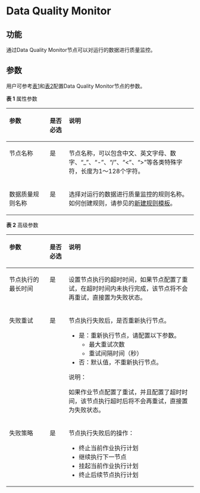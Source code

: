 # Data Quality Monitor<a name="dlf_01_00106"></a>

## 功能<a name="zh-cn_topic_0163991448_section44280035173841"></a>

通过Data Quality Monitor节点可以对运行的数据进行质量监控。

## 参数<a name="zh-cn_topic_0163991448_section108201254617"></a>

用户可参考[表1](#zh-cn_topic_0163991448_table3764823994826)和[表2](#zh-cn_topic_0163991448_table47796360238)配置Data Quality Monitor节点的参数。

**表 1**  属性参数

<a name="zh-cn_topic_0163991448_table3764823994826"></a>
<table><thead align="left"><tr id="zh-cn_topic_0163991448_row3170822394826"><th class="cellrowborder" valign="top" width="21.62%" id="mcps1.2.4.1.1"><p id="zh-cn_topic_0163991448_p2984581994826"><a name="zh-cn_topic_0163991448_p2984581994826"></a><a name="zh-cn_topic_0163991448_p2984581994826"></a>参数</p>
</th>
<th class="cellrowborder" valign="top" width="10.16%" id="mcps1.2.4.1.2"><p id="zh-cn_topic_0163991448_p159227094826"><a name="zh-cn_topic_0163991448_p159227094826"></a><a name="zh-cn_topic_0163991448_p159227094826"></a>是否必选</p>
</th>
<th class="cellrowborder" valign="top" width="68.22%" id="mcps1.2.4.1.3"><p id="zh-cn_topic_0163991448_p6186505494826"><a name="zh-cn_topic_0163991448_p6186505494826"></a><a name="zh-cn_topic_0163991448_p6186505494826"></a>说明</p>
</th>
</tr>
</thead>
<tbody><tr id="zh-cn_topic_0163991448_row2453112011566"><td class="cellrowborder" valign="top" width="21.62%" headers="mcps1.2.4.1.1 "><p id="zh-cn_topic_0163991448_p246794194826"><a name="zh-cn_topic_0163991448_p246794194826"></a><a name="zh-cn_topic_0163991448_p246794194826"></a>节点名称</p>
</td>
<td class="cellrowborder" valign="top" width="10.16%" headers="mcps1.2.4.1.2 "><p id="zh-cn_topic_0163991448_p6568554794826"><a name="zh-cn_topic_0163991448_p6568554794826"></a><a name="zh-cn_topic_0163991448_p6568554794826"></a>是</p>
</td>
<td class="cellrowborder" valign="top" width="68.22%" headers="mcps1.2.4.1.3 "><p id="zh-cn_topic_0163991448_p1892909794826"><a name="zh-cn_topic_0163991448_p1892909794826"></a><a name="zh-cn_topic_0163991448_p1892909794826"></a><span id="zh-cn_topic_0099822521_text44323307153939"><a name="zh-cn_topic_0099822521_text44323307153939"></a><a name="zh-cn_topic_0099822521_text44323307153939"></a>节点</span>名称，可以包含中文、英文字母、数字、<span class="parmvalue" id="zh-cn_topic_0099822521_zh-cn_topic_0099822521_parmvalue38166764101253"><a name="zh-cn_topic_0099822521_zh-cn_topic_0099822521_parmvalue38166764101253"></a><a name="zh-cn_topic_0099822521_zh-cn_topic_0099822521_parmvalue38166764101253"></a>“_”</span>、<span class="parmvalue" id="zh-cn_topic_0099822521_zh-cn_topic_0099822521_parmvalue4500149101253"><a name="zh-cn_topic_0099822521_zh-cn_topic_0099822521_parmvalue4500149101253"></a><a name="zh-cn_topic_0099822521_zh-cn_topic_0099822521_parmvalue4500149101253"></a>“-”</span>、<span class="parmvalue" id="zh-cn_topic_0099822521_parmvalue3773104413412"><a name="zh-cn_topic_0099822521_parmvalue3773104413412"></a><a name="zh-cn_topic_0099822521_parmvalue3773104413412"></a>“/”</span>、<span class="parmvalue" id="zh-cn_topic_0099822521_zh-cn_topic_0099822521_parmvalue28967750101253"><a name="zh-cn_topic_0099822521_zh-cn_topic_0099822521_parmvalue28967750101253"></a><a name="zh-cn_topic_0099822521_zh-cn_topic_0099822521_parmvalue28967750101253"></a>“&lt;”</span>、<span class="parmvalue" id="zh-cn_topic_0099822521_zh-cn_topic_0099822521_parmvalue64686408101253"><a name="zh-cn_topic_0099822521_zh-cn_topic_0099822521_parmvalue64686408101253"></a><a name="zh-cn_topic_0099822521_zh-cn_topic_0099822521_parmvalue64686408101253"></a>“&gt;”</span>等各类特殊字符，长度为1～128个字符。</p>
</td>
</tr>
<tr id="zh-cn_topic_0163991448_row144344714418"><td class="cellrowborder" valign="top" width="21.62%" headers="mcps1.2.4.1.1 "><p id="zh-cn_topic_0163991448_p174316477416"><a name="zh-cn_topic_0163991448_p174316477416"></a><a name="zh-cn_topic_0163991448_p174316477416"></a>数据质量规则名称</p>
</td>
<td class="cellrowborder" valign="top" width="10.16%" headers="mcps1.2.4.1.2 "><p id="zh-cn_topic_0163991448_p84394711418"><a name="zh-cn_topic_0163991448_p84394711418"></a><a name="zh-cn_topic_0163991448_p84394711418"></a>是</p>
</td>
<td class="cellrowborder" valign="top" width="68.22%" headers="mcps1.2.4.1.3 "><p id="zh-cn_topic_0163991448_p44384719418"><a name="zh-cn_topic_0163991448_p44384719418"></a><a name="zh-cn_topic_0163991448_p44384719418"></a>选择对运行的数据进行质量监控的规则名称。如何创建规则，请参见的<a href="新建规则模板.md">新建规则模板</a>。</p>
</td>
</tr>
</tbody>
</table>

**表 2**  高级参数

<a name="zh-cn_topic_0163991448_table47796360238"></a>
<table><thead align="left"><tr id="zh-cn_topic_0099822521_row9846111555118"><th class="cellrowborder" valign="top" width="21.58%" id="mcps1.2.4.1.1"><p id="zh-cn_topic_0099822521_p2846515195115"><a name="zh-cn_topic_0099822521_p2846515195115"></a><a name="zh-cn_topic_0099822521_p2846515195115"></a>参数</p>
</th>
<th class="cellrowborder" valign="top" width="10.14%" id="mcps1.2.4.1.2"><p id="zh-cn_topic_0099822521_p108461215185110"><a name="zh-cn_topic_0099822521_p108461215185110"></a><a name="zh-cn_topic_0099822521_p108461215185110"></a>是否必选</p>
</th>
<th class="cellrowborder" valign="top" width="68.28%" id="mcps1.2.4.1.3"><p id="zh-cn_topic_0099822521_p1484719153511"><a name="zh-cn_topic_0099822521_p1484719153511"></a><a name="zh-cn_topic_0099822521_p1484719153511"></a>说明</p>
</th>
</tr>
</thead>
<tbody><tr id="zh-cn_topic_0099822521_row18847141515512"><td class="cellrowborder" valign="top" width="21.58%" headers="mcps1.2.4.1.1 "><p id="zh-cn_topic_0099822521_p2847181535113"><a name="zh-cn_topic_0099822521_p2847181535113"></a><a name="zh-cn_topic_0099822521_p2847181535113"></a>节点执行的最长时间</p>
</td>
<td class="cellrowborder" valign="top" width="10.14%" headers="mcps1.2.4.1.2 "><p id="zh-cn_topic_0099822521_p15847171511512"><a name="zh-cn_topic_0099822521_p15847171511512"></a><a name="zh-cn_topic_0099822521_p15847171511512"></a>是</p>
</td>
<td class="cellrowborder" valign="top" width="68.28%" headers="mcps1.2.4.1.3 "><p id="zh-cn_topic_0099822521_p1884761565119"><a name="zh-cn_topic_0099822521_p1884761565119"></a><a name="zh-cn_topic_0099822521_p1884761565119"></a>设置<span id="zh-cn_topic_0099822521_text17847191515114"><a name="zh-cn_topic_0099822521_text17847191515114"></a><a name="zh-cn_topic_0099822521_text17847191515114"></a>节点</span>执行的超时时间，如果<span id="zh-cn_topic_0099822521_text1847191595118"><a name="zh-cn_topic_0099822521_text1847191595118"></a><a name="zh-cn_topic_0099822521_text1847191595118"></a>节点</span>配置了重试，在超时时间内未执行完成，该节点将不会再重试，直接置为失败状态。</p>
</td>
</tr>
<tr id="zh-cn_topic_0099822521_row19847181555112"><td class="cellrowborder" valign="top" width="21.58%" headers="mcps1.2.4.1.1 "><p id="zh-cn_topic_0099822521_p12847815125117"><a name="zh-cn_topic_0099822521_p12847815125117"></a><a name="zh-cn_topic_0099822521_p12847815125117"></a>失败重试</p>
</td>
<td class="cellrowborder" valign="top" width="10.14%" headers="mcps1.2.4.1.2 "><p id="zh-cn_topic_0099822521_p8847161516511"><a name="zh-cn_topic_0099822521_p8847161516511"></a><a name="zh-cn_topic_0099822521_p8847161516511"></a>是</p>
</td>
<td class="cellrowborder" valign="top" width="68.28%" headers="mcps1.2.4.1.3 "><p id="zh-cn_topic_0099822521_p684761514516"><a name="zh-cn_topic_0099822521_p684761514516"></a><a name="zh-cn_topic_0099822521_p684761514516"></a><span id="zh-cn_topic_0099822521_text68471415185118"><a name="zh-cn_topic_0099822521_text68471415185118"></a><a name="zh-cn_topic_0099822521_text68471415185118"></a>节点</span>执行失败后，是否重新执行<span id="zh-cn_topic_0099822521_text784719150517"><a name="zh-cn_topic_0099822521_text784719150517"></a><a name="zh-cn_topic_0099822521_text784719150517"></a>节点</span>。</p>
<a name="zh-cn_topic_0099822521_ul18479151514"></a><a name="zh-cn_topic_0099822521_ul18479151514"></a><ul id="zh-cn_topic_0099822521_ul18479151514"><li>是：重新执行<span id="zh-cn_topic_0099822521_text184861512517"><a name="zh-cn_topic_0099822521_text184861512517"></a><a name="zh-cn_topic_0099822521_text184861512517"></a>节点</span>，请配置以下参数。<a name="zh-cn_topic_0099822521_ul284811151511"></a><a name="zh-cn_topic_0099822521_ul284811151511"></a><ul id="zh-cn_topic_0099822521_ul284811151511"><li>最大重试次数</li><li>重试间隔时间（秒）</li></ul>
</li><li>否：默认值，不重新执行<span id="zh-cn_topic_0099822521_text5848215145116"><a name="zh-cn_topic_0099822521_text5848215145116"></a><a name="zh-cn_topic_0099822521_text5848215145116"></a>节点</span>。</li></ul>
<div class="note" id="zh-cn_topic_0099822521_note6848101513516"><a name="zh-cn_topic_0099822521_note6848101513516"></a><a name="zh-cn_topic_0099822521_note6848101513516"></a><span class="notetitle"> 说明： </span><div class="notebody"><p id="zh-cn_topic_0099822521_p14848515185114"><a name="zh-cn_topic_0099822521_p14848515185114"></a><a name="zh-cn_topic_0099822521_p14848515185114"></a>如果作业节点配置了重试，并且配置了超时时间，该节点执行超时后将不会再重试，直接置为失败状态。</p>
</div></div>
</td>
</tr>
<tr id="zh-cn_topic_0099822521_row148481015115110"><td class="cellrowborder" valign="top" width="21.58%" headers="mcps1.2.4.1.1 "><p id="zh-cn_topic_0099822521_p168481315165110"><a name="zh-cn_topic_0099822521_p168481315165110"></a><a name="zh-cn_topic_0099822521_p168481315165110"></a>失败策略</p>
</td>
<td class="cellrowborder" valign="top" width="10.14%" headers="mcps1.2.4.1.2 "><p id="zh-cn_topic_0099822521_p7848181515114"><a name="zh-cn_topic_0099822521_p7848181515114"></a><a name="zh-cn_topic_0099822521_p7848181515114"></a>是</p>
</td>
<td class="cellrowborder" valign="top" width="68.28%" headers="mcps1.2.4.1.3 "><p id="zh-cn_topic_0099822521_p1848915165110"><a name="zh-cn_topic_0099822521_p1848915165110"></a><a name="zh-cn_topic_0099822521_p1848915165110"></a><span id="zh-cn_topic_0099822521_text184871517513"><a name="zh-cn_topic_0099822521_text184871517513"></a><a name="zh-cn_topic_0099822521_text184871517513"></a>节点</span>执行失败后的操作：</p>
<a name="zh-cn_topic_0099822521_ul684811155518"></a><a name="zh-cn_topic_0099822521_ul684811155518"></a><ul id="zh-cn_topic_0099822521_ul684811155518"><li>终止当前作业执行计划</li><li>继续执行下一节点</li><li>挂起当前作业执行计划</li><li>终止后续节点执行计划</li></ul>
</td>
</tr>
</tbody>
</table>

